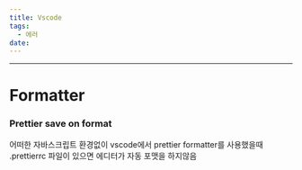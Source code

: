 ```yaml
---
title: Vscode
tags:
  - 에러
date:
---
```

---

# Formatter

### Prettier save on format

어떠한 자바스크립트 환경없이 vscode에서 prettier formatter를 사용했을때
.prettierrc 파일이 있으면 에디터가 자동 포맷을 하지않음

